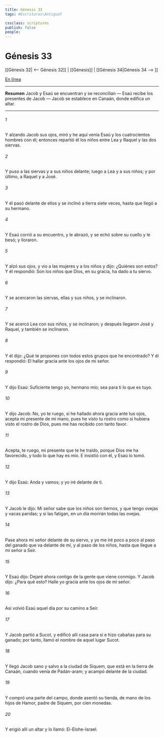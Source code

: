 ```yaml
---
title: Génesis 33
tags: #Escrituras\AntiguoT

cssclass: scriptures
publish: false
people:
---
```


# Génesis 33
[[Génesis 32| <-- Génesis 32]] | [[Génesis]] | [[Génesis 34|Génesis 34 --> ]]

[En línea](https://churchofjesuschrist.org/study/scriptures/ot/gen/33?lang=spa)

---
__Resumen__
Jacob y Esaú se encuentran y se reconcilian — Esaú recibe los presentes de Jacob — Jacob se establece en Canaán, donde edifica un altar.

---
###### 1 
Y alzando Jacob sus ojos, miró y he aquí venía Esaú y los cuatrocientos hombres con él; entonces repartió él los niños entre Lea y Raquel y las dos siervas.

###### 2 
Y puso a las siervas y a sus niños delante; luego a Lea y a sus niños; y por último, a Raquel y a José.

###### 3 
Y él pasó delante de ellos y se inclinó a tierra siete veces, hasta que llegó a su hermano.

###### 4 
Y Esaú corrió a su encuentro, y le abrazó, y se echó sobre su cuello y le besó; y lloraron.

###### 5 
Y alzó sus ojos, y vio a las mujeres y a los niños y dijo: ¿Quiénes son estos? Y él respondió: Son los niños que Dios, en su gracia, ha dado a tu siervo.

###### 6 
Y se acercaron las siervas, ellas y sus niños, y se inclinaron.

###### 7 
Y se acercó Lea con sus niños, y se inclinaron; y después llegaron José y Raquel, y también se inclinaron.

###### 8 
Y él dijo: ¿Qué te propones con todos estos grupos que he encontrado? Y él respondió: El hallar gracia ante los ojos de mi señor.

###### 9 
Y dijo Esaú: Suficiente tengo yo, hermano mío; sea para ti lo que es tuyo.

###### 10 
Y dijo Jacob: No, yo te ruego, si he hallado ahora gracia ante tus ojos, acepta mi presente de mi mano, pues he visto tu rostro como si hubiera visto el rostro de Dios, pues me has recibido con tanto favor.

###### 11 
Acepta, te ruego, mi presente que te he traído, porque Dios me ha favorecido, y todo lo que hay  es mío. E insistió con él, y Esaú lo tomó.

###### 12 
Y dijo Esaú: Anda y vamos; y yo iré delante de ti.

###### 13 
Y Jacob le dijo: Mi señor sabe que los niños son tiernos, y que tengo ovejas y vacas paridas; y si las fatigan, en un día morirán todas las ovejas.

###### 14 
Pase ahora mi señor delante de su siervo, y yo me iré poco a poco al paso del ganado que va delante de mí, y al paso de los niños, hasta que llegue a mi señor a Seir.

###### 15 
Y Esaú dijo: Dejaré ahora contigo de la gente que viene conmigo. Y Jacob dijo: ¿Para qué esto? Halle yo gracia ante los ojos de mi señor.

###### 16 
Así volvió Esaú aquel día por su camino a Seir.

###### 17 
Y Jacob partió a Sucot, y edificó allí casa para sí e hizo cabañas para su ganado; por tanto, llamó el nombre de aquel lugar Sucot.

###### 18 
Y llegó Jacob sano y salvo a la ciudad de Siquem, que está en la tierra de Canaán, cuando venía de Padán-aram; y acampó delante de la ciudad.

###### 19 
Y compró una parte del campo, donde asentó su tienda, de mano de los hijos de Hamor, padre de Siquem, por cien monedas.

###### 20 
Y erigió allí un altar y lo llamó: El-Elohe-Israel.

